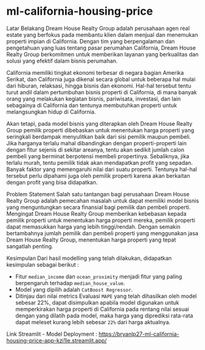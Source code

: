 # ml-california-housing-price

Latar Belakang
Dream House Realty Group adalah perusahaan agen real estate yang berfokus pada membantu klien dalam menjual dan menemukan properti impian di California. Dengan tim yang berpengalaman dan pengetahuan yang luas tentang pasar perumahan California, Dream House Realty Group berkomitmen untuk memberikan layanan yang berkualitas dan solusi yang efektif dalam bisnis perumahan.

California memiliki tingkat ekonomi terbesar di negara bagian Amerika Serikat, dan California juga dikenal secara global untuk beberapa hal mulai dari hiburan, relaksasi, hingga bisnis dan ekonomi. Hal-hal tersebut tentu turut andil dalam pertumbuhan bisnis properti di California, di mana banyak orang yang melakukan kegiatan bisnis, pariwisata, investasi, dan lain sebagainya di California dan tentunya membutuhkan properti untuk melangsungkan hidup di California.

Akan tetapi, pada model bisnis yang diterapkan oleh Dream House Realty Group pemilik properti dibebaskan untuk menentukan harga properti yang seringkali berdampak menyulitkan baik dari sisi pemilik maupun pembeli. Jika harganya terlalu mahal dibandingkan dengan properti-properti lain dengan fitur sejenis di sekitar areanya, tentu akan sedikit jumlah calon pembeli yang berminat berpotensi membeli propertinya. Sebaliknya, jika terlalu murah, tentu pemilik tidak akan mendapatkan profit yang sepadan. Banyak faktor yang memengaruhi nilai dari suatu properti. Tentunya hal-hal tersebut perlu dipahami juga oleh pemilik properti karena akan berkaitan dengan profit yang bisa didapatkan.

Problem Statement
Salah satu tantangan bagi perusahaan Dream House Realty Group adalah pemecahan masalah untuk dapat memiliki model bisnis yang menguntungkan secara finansial bagi pemilik dan pembeli properti. Mengingat Dream House Realty Group memberikan kebebasan kepada pemilik properti untuk menentukan harga properti mereka, pemilik properti dapat memasukkan harga yang lebih tinggi/rendah. Dengan semakin bertambahnya jumlah pemilik dan pembeli properti yang menggunakan jasa Dream House Realty Group, menentukan harga properti yang tepat sangatlah penting.

Kesimpulan
Dari hasil modelling yang telah dilakukan, didapatkan kesimpulan sebagai berikut : 

- Fitur `median_income` dan `ocean_proximity` menjadi fitur yang paling berpengaruh terhadap `median_house_value`.
- Model yang dipilih adalah `CatBoost Regressor`.
- Ditinjau dari nilai metrics Evaluasi `MAPE` yang telah dihasilkan oleh model sebesar 22%, dapat disimpulkan apabila model digunakan untuk memperkirakan harga properti di California pada rentang nilai sesuai dengan yang dilatih pada model, maka harga yang diprediksi rata-rata dapat meleset kurang lebih sebesar `22%` dari harga aktualnya.

Link Streamlit - Model Deployment :
https://bryanlp27-ml-california-housing-price-app-kzi1le.streamlit.app/
